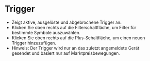 # **Trigger**

- Zeigt aktive, ausgelöste und abgebrochene Trigger an.
- Klicken Sie oben rechts auf die Filterschaltfläche, um Filter für bestimmte Symbole auszuwählen.
- Klicken Sie oben rechts auf die Plus-Schaltfläche, um einen neuen Trigger hinzuzufügen.
- Hinweis: Der Trigger wird nur an das zuletzt angemeldete Gerät gesendet und basiert nur auf Marktpreisbewegungen.